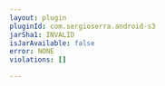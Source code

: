 ```yaml
---
layout: plugin
pluginId: com.sergioserra.android-s3
jarSha1: INVALID
isJarAvailable: false
error: NONE
violations: []

---
```

